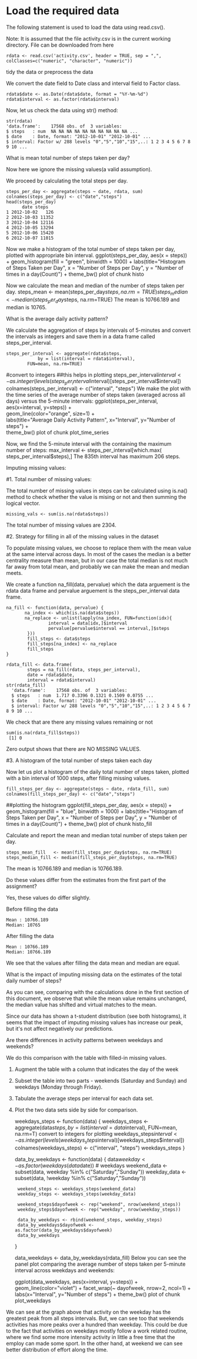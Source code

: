 Load the required data
======================
The following statement is used to load the data using read.csv().

Note: It is assumed that the file activity.csv is in the current working directory. File can be downloaded from here

    rdata <- read.csv('activity.csv', header = TRUE, sep = ",",
    colClasses=c("numeric", "character", "numeric"))
tidy the data or preprocess the data

We convert the date field to Date class and interval field to Factor class.

    rdata$date <- as.Date(rdata$date, format = "%Y-%m-%d")
    rdata$interval <- as.factor(rdata$interval)
Now, let us check the data using str() method:

    str(rdata)
    'data.frame':    17568 obs. of  3 variables:
    $ steps   : num  NA NA NA NA NA NA NA NA NA NA ...
    $ date    : Date, format: "2012-10-01" "2012-10-01" ...
    $ interval: Factor w/ 288 levels "0","5","10","15",..: 1 2 3 4 5 6 7 8 9 10 ...
What is mean total number of steps taken per day?

Now here we ignore the missing values(a valid assumption).

We proceed by calculating the total steps per day.

    steps_per_day <- aggregate(steps ~ date, rdata, sum)
    colnames(steps_per_day) <- c("date","steps")
    head(steps_per_day)
          date steps
    1 2012-10-02   126
    2 2012-10-03 11352
    3 2012-10-04 12116
    4 2012-10-05 13294
    5 2012-10-06 15420
    6 2012-10-07 11015
Now we make a histogram of the total number of steps taken per day, plotted with appropriate bin interval.
    ggplot(steps_per_day, aes(x = steps)) + 
      geom_histogram(fill = "green", binwidth = 1000) + 
      labs(title="Histogram of Steps Taken per Day", 
        x = "Number of Steps per Day", y = "Number of times in a day(Count)") + theme_bw() 
plot of chunk histo

Now we calculate the mean and median of the number of steps taken per day.
    steps_mean   <- mean(steps_per_day$steps, na.rm=TRUE)
    steps_median <- median(steps_per_day$steps, na.rm=TRUE)
The mean is 10766.189 and median is 10765.

What is the average daily activity pattern?

We calculate the aggregation of steps by intervals of 5-minutes and convert the intervals as integers and save them in a data frame called steps_per_interval.

    steps_per_interval <- aggregate(rdata$steps, 
                by = list(interval = rdata$interval),
            FUN=mean, na.rm=TRUE)
#convert to integers
##this helps in plotting
    steps_per_interval$interval <- 
            as.integer(levels(steps_per_interval$interval)[steps_per_interval$interval])
    colnames(steps_per_interval) <- c("interval", "steps")
We make the plot with the time series of the average number of steps taken (averaged across all days) versus the 5-minute intervals:
    ggplot(steps_per_interval, aes(x=interval, y=steps)) +   
            geom_line(color="orange", size=1) +  
            labs(title="Average Daily Activity Pattern", x="Interval", y="Number of steps") +  
            theme_bw()
plot of chunk plot_time_series

Now, we find the 5-minute interval with the containing the maximum number of steps:
    max_interval <- steps_per_interval[which.max(  
            steps_per_interval$steps),]
The 835th interval has maximum 206 steps.

Imputing missing values:

#1. Total number of missing values:

The total number of missing values in steps can be calculated using is.na() method to check whether the value is mising or not and then summing the logical vector.

    missing_vals <- sum(is.na(rdata$steps))
The total number of missing values are 2304.

#2. Strategy for filling in all of the missing values in the dataset

To populate missing values, we choose to replace them with the mean value at the same interval across days. In most of the cases the median is a better centrality measure than mean, but in our case the total median is not much far away from total mean, and probably we can make the mean and median meets.

We create a function na_fill(data, pervalue) which the data arguement is the rdata data frame and pervalue arguement is the steps_per_interval data frame.

    na_fill <- function(data, pervalue) {
           na_index <- which(is.na(data$steps))
           na_replace <- unlist(lapply(na_index, FUN=function(idx){
                    interval = data[idx,]$interval
                    pervalue[pervalue$interval == interval,]$steps
            }))
            fill_steps <- data$steps
            fill_steps[na_index] <- na_replace
            fill_steps
    }

    rdata_fill <- data.frame(  
            steps = na_fill(rdata, steps_per_interval),  
            date = rdata$date,  
            interval = rdata$interval)
    str(rdata_fill)
      'data.frame':    17568 obs. of  3 variables:
      $ steps   : num  1.717 0.3396 0.1321 0.1509 0.0755 ...
      $ date    : Date, format: "2012-10-01" "2012-10-01" ...
      $ interval: Factor w/ 288 levels "0","5","10","15",..: 1 2 3 4 5 6 7 8 9 10 ...
We check that are there any missing values remaining or not

    sum(is.na(rdata_fill$steps))
     [1] 0
Zero output shows that there are NO MISSING VALUES.

#3. A histogram of the total number of steps taken each day

Now let us plot a histogram of the daily total number of steps taken, plotted with a bin interval of 1000 steps, after filling missing values.

    fill_steps_per_day <- aggregate(steps ~ date, rdata_fill, sum)
    colnames(fill_steps_per_day) <- c("date","steps")

##plotting the histogram
    ggplot(fill_steps_per_day, aes(x = steps)) + 
          geom_histogram(fill = "blue", binwidth = 1000) + 
            labs(title="Histogram of Steps Taken per Day", 
                x = "Number of Steps per Day", y = "Number of times in a day(Count)") + theme_bw() 
plot of chunk histo_fill

Calculate and report the mean and median total number of steps taken per day.

    steps_mean_fill   <- mean(fill_steps_per_day$steps, na.rm=TRUE)
    steps_median_fill <- median(fill_steps_per_day$steps, na.rm=TRUE)
The mean is 10766.189 and median is 10766.189.

Do these values differ from the estimates from the first part of the assignment?

Yes, these values do differ slightly.

Before filling the data

    Mean : 10766.189
    Median: 10765
After filling the data

    Mean : 10766.189
    Median: 10766.189
We see that the values after filling the data mean and median are equal.

What is the impact of imputing missing data on the estimates of the total daily number of steps?

As you can see, comparing with the calculations done in the first section of this document, we observe that while the mean value remains unchanged, the median value has shifted and virtual matches to the mean.

Since our data has shown a t-student distribution (see both histograms), it seems that the impact of imputing missing values has increase our peak, but it's not affect negatively our predictions.

Are there differences in activity patterns between weekdays and weekends?

We do this comparison with the table with filled-in missing values.
1. Augment the table with a column that indicates the day of the week
2. Subset the table into two parts - weekends (Saturday and Sunday) and weekdays (Monday through Friday).
3. Tabulate the average steps per interval for each data set.
4. Plot the two data sets side by side for comparison.

    weekdays_steps <- function(data) {
        weekdays_steps <- aggregate(data$steps, by=list(interval = data$interval),
                              FUN=mean, na.rm=T)
        convert to integers for plotting
        weekdays_steps$interval <- 
                as.integer(levels(weekdays_steps$interval)[weekdays_steps$interval])
        colnames(weekdays_steps) <- c("interval", "steps")
        weekdays_steps
    }

    data_by_weekdays <- function(data) {
        data$weekday <- 
                as.factor(weekdays(data$date)) # weekdays
       weekend_data <- subset(data, weekday %in% c("Saturday","Sunday"))
        weekday_data <- subset(data, !weekday %in% c("Saturday","Sunday"))

        weekend_steps <- weekdays_steps(weekend_data)
        weekday_steps <- weekdays_steps(weekday_data)

        weekend_steps$dayofweek <- rep("weekend", nrow(weekend_steps))
        weekday_steps$dayofweek <- rep("weekday", nrow(weekday_steps))

        data_by_weekdays <- rbind(weekend_steps, weekday_steps)
        data_by_weekdays$dayofweek <- as.factor(data_by_weekdays$dayofweek)
        data_by_weekdays
    }

    data_weekdays <- data_by_weekdays(rdata_fill)
Below you can see the panel plot comparing the average number of steps taken per 5-minute interval across weekdays and weekends:

    ggplot(data_weekdays, aes(x=interval, y=steps)) + 
            geom_line(color="violet") + 
            facet_wrap(~ dayofweek, nrow=2, ncol=1) +
            labs(x="Interval", y="Number of steps") +
            theme_bw()
    plot of chunk plot_weekdays

We can see at the graph above that activity on the weekday has the greatest peak from all steps intervals. But, we can see too that weekends activities has more peaks over a hundred than weekday. This could be due to the fact that activities on weekdays mostly follow a work related routine, where we find some more intensity activity in little a free time that the employ can made some sport. In the other hand, at weekend we can see better distribution of effort along the time.
